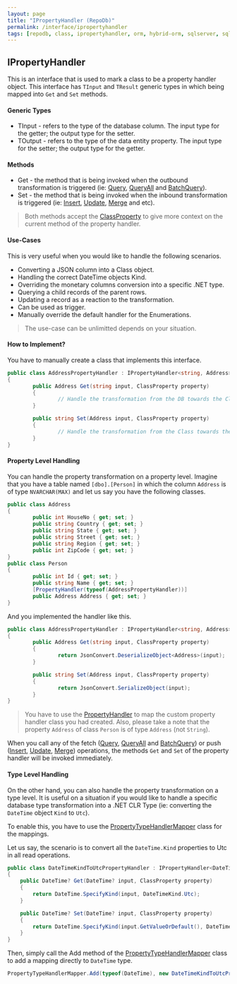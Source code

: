 ```yaml
---
layout: page
title: "IPropertyHandler (RepoDb)"
permalink: /interface/ipropertyhandler
tags: [repodb, class, ipropertyhandler, orm, hybrid-orm, sqlserver, sqlite, mysql, postgresql]
---
```


## IPropertyHandler

This is an interface that is used to mark a class to be a property handler object. This interface has `TInput` and `TResult` generic types in which being mapped into `Get` and `Set` methods.

#### Generic Types

- TInput - refers to the type of the database column. The input type for the getter; the output type for the setter.
- TOutput - refers to the type of the data entity property. The input type for the setter; the output type for the getter.

#### Methods

- Get - the method that is being invoked when the outbound transformation is triggered (ie: [Query](/operation/query), [QueryAll](/operation/queryall) and [BatchQuery](/operation/batchquery)).
- Set - the method that is being invoked when the inbound transformation is triggered (ie: [Insert](/operation/insert), [Update](/operation/update), [Merge](/operation/merge) and etc).

> Both methods accept the [ClassProperty](/class/classproperty) to give more context on the current method of the property handler.

#### Use-Cases

This is very useful when you would like to handle the following scenarios.

- Converting a JSON column into a Class object.
- Handling the correct DateTime objects Kind.
- Overriding the monetary columns conversion into a specific .NET type.
- Querying a child records of the parent rows.
- Updating a record as a reaction to the transformation.
- Can be used as trigger.
- Manually override the default handler for the Enumerations.

> The use-case can be unlimitted depends on your situation.

#### How to Implement?

You have to manually create a class that implements this interface.

```csharp
public class AddressPropertyHandler : IPropertyHandler<string, Address>
{
        public Address Get(string input, ClassProperty property)
        {
                // Handle the transformation from the DB towards the Class
        }

        public string Set(Address input, ClassProperty property)
        {
                // Handle the transformation from the Class towards the DB
        }
}
```

#### Property Level Handling

You can handle the property transformation on a property level. Imagine that you have a table named `[dbo].[Person]` in which the column `Address` is of type `NVARCHAR(MAX)` and let us say you have the following classes. 

```csharp
public class Address
{
        public int HouseNo { get; set; }
        public string Country { get; set; }
        public string State { get; set; }
        public string Street { get; set; }
        public string Region { get; set; }
        public int ZipCode { get; set; }
}
public class Person
{
        public int Id { get; set; }
        public string Name { get; set; }
        [PropertyHandler(typeof(AddressPropertyHandler))]
        public Address Address { get; set; }
}
```

And you implemented the handler like this.

```csharp
public class AddressPropertyHandler : IPropertyHandler<string, Address>
{
        public Address Get(string input, ClassProperty property)
        {
                return JsonConvert.DeserializeObject<Address>(input);
        }

        public string Set(Address input, ClassProperty property)
        {
                return JsonConvert.SerializeObject(input);
        }
}
```

> You have to use the [PropertyHandler](/attribute/propertyhandler) to map the custom property handler class you had created. Also, please take a note that the property `Address` of class `Person` is of type `Address` (not `String`).

When you call any of the fetch ([Query](/operation/query), [QueryAll](/operation/queryall) and [BatchQuery](/operation/batchquery)) or push ([Insert](/operation/insert), [Update](/operation/update), [Merge](/operation/merge)) operations, the methods `Get` and `Set` of the property handler will be invoked immediately.

#### Type Level Handling

On the other hand, you can also handle the property transformation on a type level. It is useful on a situation if you would like to handle a specific database type transformation into a .NET CLR Type (ie: converting the `DateTime` object `Kind` to `Utc`).

To enable this, you have to use the [PropertyTypeHandlerMapper](/mapper/propertytypehandlermapper) class for the mappings.

Let us say, the scenario is to convert all the `DateTime.Kind` properties to Utc in all read operations.

```csharp
public class DateTimeKindToUtcPropertyHandler : IPropertyHandler<DateTime?, DateTime?>
{
    public DateTime? Get(DateTime? input, ClassProperty property)
    {
        return DateTime.SpecifyKind(input, DateTimeKind.Utc);
    }

    public DateTime? Set(DateTime? input, ClassProperty property)
    {
        return DateTime.SpecifyKind(input.GetValueOrDefault(), DateTimeKind.Unspecified);
    }
}
```

Then, simply call the Add method of the [PropertyTypeHandlerMapper](/mapper/propertytypehandlermapper) class to add a mapping directly to `DateTime` type.

```csharp
PropertyTypeHandlerMapper.Add(typeof(DateTime), new DateTimeKindToUtcPropertyHandler(), true);
```

